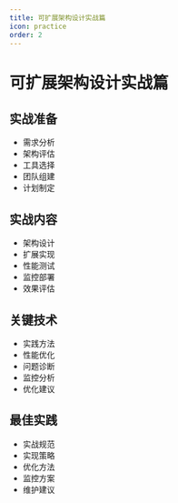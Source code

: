 ```yaml
---
title: 可扩展架构设计实战篇
icon: practice
order: 2
---
```


# 可扩展架构设计实战篇

## 实战准备
- 需求分析
- 架构评估
- 工具选择
- 团队组建
- 计划制定

## 实战内容
- 架构设计
- 扩展实现
- 性能测试
- 监控部署
- 效果评估

## 关键技术
- 实践方法
- 性能优化
- 问题诊断
- 监控分析
- 优化建议

## 最佳实践
- 实战规范
- 实现策略
- 优化方法
- 监控方案
- 维护建议
